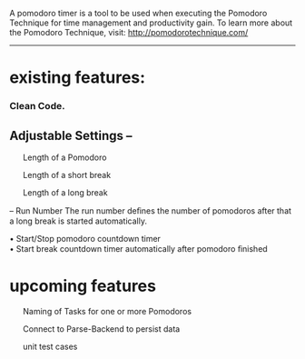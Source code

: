 A pomodoro timer is a tool to be used when executing the Pomodoro Technique for time management and productivity gain. To learn more about the Pomodoro Technique, visit: http://pomodorotechnique.com/
<hr>

<h1>existing features:</h1>
<h3>Clean Code.</h3>
<h2>Adjustable Settings –</h2>
<ul>Length of a Pomodoro </ul>
<ul>Length of a short break </ul>
<ul>Length of a long break </ul>

– Run Number The run number deﬁnes the number of pomodoros after that a long break is started automatically.<br>

• Start/Stop pomodoro countdown timer<br>
• Start break countdown timer automatically after pomodoro ﬁnished<br>

<h1>upcoming features</h1>

<ul>Naming of Tasks for one or more Pomodoros </ul>
<ul>Connect to Parse-Backend to persist data </ul>
<ul> unit test cases</ul>


